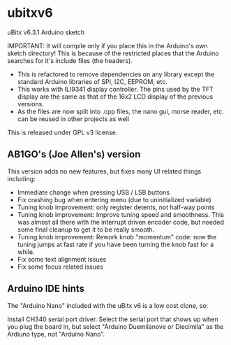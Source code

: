# ubitxv6

uBitx v6.3.1 Arduino sketch

IMPORTANT: It will compile only if you place this in the Arduino's own sketch directory! This is because of the restricted places that the Arduino searches for it's include files (the headers).

- This is refactored to remove dependencies on any library except the standard Arduino libraries of SPI, I2C, EEPROM, etc.
- This works with ILI9341 display controller. The pins used by the TFT display are the same as that of the 16x2 LCD display of the previous versions.
- As the files are now split into .cpp files, the nano gui, morse reader, etc. can be reused in other projects as well

This is released under GPL v3 license.

## AB1GO's (Joe Allen's) version

This version adds no new features, but fixes many UI related things
including:

- Immediate change when pressing USB / LSB buttons
- Fix crashing bug when entering menu (due to uninitialized variable)
- Tuning knob improvement: only register detents, not half-way points
- Tuning knob improvement: Improve tuning speed and smoothness.  This was almost all there with the interrupt driven encoder code, but needed some final cleanup to get it to be really smooth.
- Tuning knob improvement: Rework knob "momentum" code: now the tuning jumps at fast rate if you have been turning the knob fast for a while.
- Fix some text alignment issues
- Fix some focus related issues

## Arduino IDE hints

The "Arduino Nano" included with the uBitx v6 is a low cost clone, so:

Install CH340 serial port driver.  Select the serial port that shows up when
you plug the board in, but select "Arduino Duemilanove or Diecimila" as the
Ardiuno type, not "Arduino Nano".
